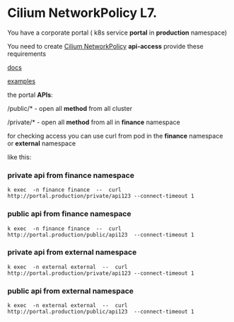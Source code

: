 # Cilium NetworkPolicy  L7.



You have a corporate portal ( k8s service **portal** in **production** namespace)

You need to create  [Cilium NetworkPolicy](https://editor.networkpolicy.io/) **api-access** provide these requirements 


[docs](https://docs.cilium.io/en/v1.10/policy/language/#l7-layer-7-policies)


[examples](https://github.com/cilium/cilium/tree/main/examples/policies/getting-started)

the portal  **APIs**: 

/public/*  - open all **method**  from  all cluster 


/private/* - open all **method** from all in  **finance** namespace


for checking access you can use curl from pod in  the **finance** namespace or **external**  namespace

like this:

### **private** api from **finance** namespace
```
k exec  -n finance finance  --  curl http://portal.production/private/api123 --connect-timeout 1
```
### **public** api from **finance** namespace
```
k exec  -n finance finance  --  curl http://portal.production/public/api123  --connect-timeout 1
```

### **private** api from **external** namespace
```
k exec  -n external external  --  curl http://portal.production/private/api123 --connect-timeout 1
```
### **public** api from **external** namespace
```
k exec  -n external external  --  curl http://portal.production/public/api123  --connect-timeout 1
```
